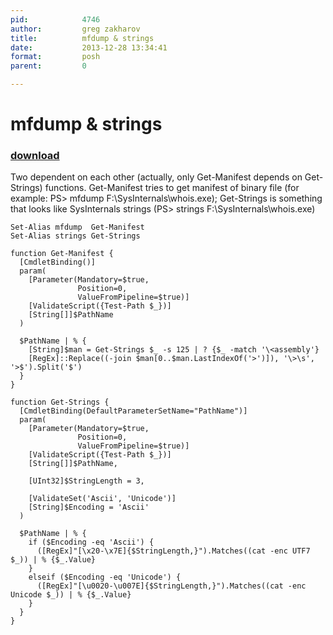 ```yaml
---
pid:            4746
author:         greg zakharov
title:          mfdump & strings
date:           2013-12-28 13:34:41
format:         posh
parent:         0

---
```


# mfdump & strings

### [download](Scripts\4746.ps1)

Two dependent on each other (actually, only Get-Manifest depends on Get-Strings) functions. Get-Manifest tries to get manifest of binary file (for example: PS> mfdump F:\SysInternals\whois.exe); Get-Strings is something that looks like SysInternals strings (PS> strings F:\SysInternals\whois.exe)

```posh
Set-Alias mfdump  Get-Manifest
Set-Alias strings Get-Strings

function Get-Manifest {
  [CmdletBinding()]
  param(
    [Parameter(Mandatory=$true,
               Position=0,
               ValueFromPipeline=$true)]
    [ValidateScript({Test-Path $_})]
    [String[]]$PathName
  )
  
  $PathName | % {
    [String]$man = Get-Strings $_ -s 125 | ? {$_ -match '\<assembly'}
    [RegEx]::Replace((-join $man[0..$man.LastIndexOf('>')]), '\>\s', '>$').Split('$')
  }
}

function Get-Strings {
  [CmdletBinding(DefaultParameterSetName="PathName")]
  param(
    [Parameter(Mandatory=$true,
               Position=0,
               ValueFromPipeline=$true)]
    [ValidateScript({Test-Path $_})]
    [String[]]$PathName,
    
    [UInt32]$StringLength = 3,
    
    [ValidateSet('Ascii', 'Unicode')]
    [String]$Encoding = 'Ascii'
  )
  
  $PathName | % {
    if ($Encoding -eq 'Ascii') {
      ([RegEx]"[\x20-\x7E]{$StringLength,}").Matches((cat -enc UTF7 $_)) | % {$_.Value}
    }
    elseif ($Encoding -eq 'Unicode') {
      ([RegEx]"[\u0020-\u007E]{$StringLength,}").Matches((cat -enc Unicode $_)) | % {$_.Value}
    }
  }
}
```
